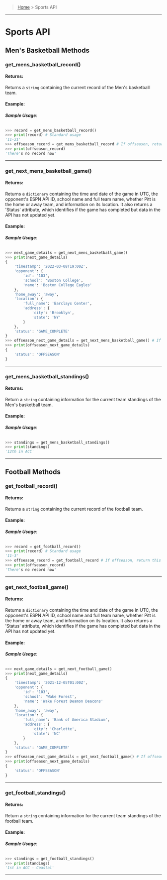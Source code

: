 > [Home](README.md) > Sports API
---

# Sports API

## Men's Basketball Methods

### **get_mens_basketball_record()**

#### **Returns**:
Returns a `string` containing the current record of the Men's basketball team.
#### **Example**:

###### **Sample Usage**:
```python
>>> record = get_mens_basketball_record()
>>> print(record) # Standard usage
'11-21'
>>> offseason_record = get_mens_basketball_record # If offseason, return this
>>> print(offseason_record)
'There's no record now'
```

---

### **get_next_mens_basketball_game()**

#### **Returns**:
Returns a `dictionary` containing the time and date of the game in UTC, the opponent's ESPN API ID, school name and full team name, whether Pitt is the home or away team, and information on its location. It also returns a 'Status' attribute, which identifies if the game has completed but data in the API has not updated yet.
#### **Example**:

###### **Sample Usage**:
```python
>>> next_game_details = get_next_mens_basketball_game()
>>> print(next_game_details)
{
    'timestamp': '2022-03-08T19:00Z',
    'opponent': {
        'id': '103',
        'school': 'Boston College',
        'name': 'Boston College Eagles'
    },
    'home_away': 'away',
    'location': {
        'full_name': 'Barclays Center',
        'address': {
            'city': 'Brooklyn',
            'state': 'NY'
        }
    },
    'status': 'GAME_COMPLETE'
}
>>> offseason_next_game_details = get_next_mens_basketball_game() # If offseason, return this
>>> print(offseason_next_game_details)
{
    'status': 'OFFSEASON'
}
```

---

### **get_mens_basketball_standings()**

#### **Returns**:
Return a `string` containing information for the current team standings of the Men's basketball team.

#### **Example**:

###### **Sample Usage**:
```python
>>> standings = get_mens_basketball_standings()
>>> print(standings)
'12th in ACC'
```

---
## Football Methods

### **get_football_record()**

#### **Returns**:
Returns a `string` containing the current record of the football team.
#### **Example**:

###### **Sample Usage**:
```python
>>> record = get_football_record()
>>> print(record) # Standard usage
'11-3'
>>> offseason_record = get_football_record # If offseason, return this
>>> print(offseason_record)
'There's no record now'
```


---


### **get_next_football_game()**

#### **Returns**:
Returns a `dictionary` containing the time and date of the game in UTC, the opponent's ESPN API ID, school name and full team name, whether Pitt is the home or away team, and information on its location. It also returns a 'Status' attribute, which identifies if the game has completed but data in the API has not updated yet.
#### **Example**:

###### **Sample Usage**:
```python
>>> next_game_details = get_next_football_game()
>>> print(next_game_details)
{
    'timestamp': '2021-12-05T01:00Z',
    'opponent': {
        'id': '103',
        'school': 'Wake Forest',
        'name': 'Wake Forest Deamon Deacons'
    },
    'home_away': 'away',
    'location': {
        'full_name': 'Bank of America Stadium',
        'address': {
            'city': 'Charlotte',
            'state': 'NC'
        }
    },
    'status': 'GAME_COMPLETE'
}
>>> offseason_next_game_details = get_next_football_game() # If offseason, return this
>>> print(offseason_next_game_details)
{
    'status': 'OFFSEASON'
}
```

---

### **get_football_standings()**

#### **Returns**:
Return a `string` containing information for the current team standings of the football team.

#### **Example**:

###### **Sample Usage**:
```python
>>> standings = get_football_standings()
>>> print(standings)
'1st in ACC - Coastal'
```

---
